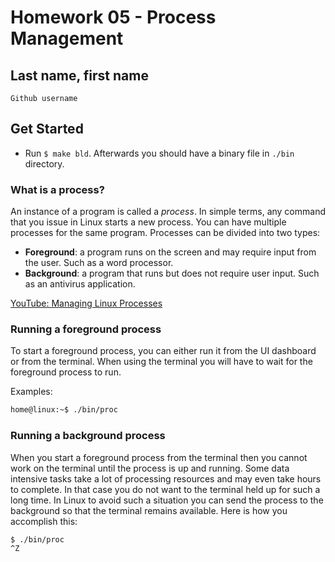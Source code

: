 # Homework 05 - Process Management


## Last name, first name

`Github username`

## Get Started

- Run `$ make bld`.  Afterwards you should have a binary file in `./bin` directory.

### What is a process?

An instance of a program is called a *process*. In simple terms, any command that you issue in Linux starts a new process. You can have multiple processes for the same program.  Processes can be divided into two types:

- **Foreground**: a program runs on the screen and may require input from the user. Such as a word processor.
- **Background**: a program that runs but does not require user input.  Such as an antivirus application.

[YouTube: Managing Linux Processes](https://youtu.be/P8GrPOpD8Sk)

### Running a foreground process

To start a foreground process, you can either run it from the UI dashboard or from the terminal.  When using the terminal you will have to wait for the foreground process to run.

Examples:

```bash
home@linux:~$ ./bin/proc
```

### Running a background process

When you start a foreground process from the terminal then you cannot work on the terminal until the process is up and running. Some data intensive tasks take a lot of processing resources and may even take hours to complete. In that case you do not want to the terminal held up for such a long time.  In Linux to avoid such a situation you can send the process to the background so that the terminal remains available.  Here is how you accomplish this:

```bash
$ ./bin/proc
^Z

```
